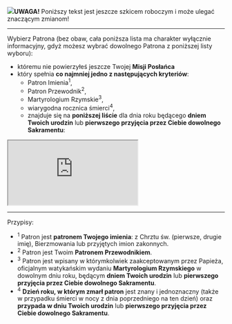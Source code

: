 <span class="challenge-success-status-icon-todo"><img class="svg-image" src="/files/resources/svg/cone-striped.svg" /></span>**UWAGA!** Poniższy tekst jest jeszcze szkicem roboczym i może ulegać znaczącym zmianom!

---
Wybierz Patrona (bez obaw, cała poniższa lista ma charakter wyłącznie informacyjny, gdyż możesz wybrać dowolnego Patrona z poniższej listy wyboru):
- któremu nie powierzyłeś jeszcze Twojej **Misji Posłańca** 
- który spełnia **co najmniej jedno z następujących kryteriów**:
  - Patron Imienia<sup>1</sup>,
  - Patron Przewodnik<sup>2</sup>,
  - Martyrologium Rzymskie<sup>3</sup>,
  - wiarygodna rocznica śmierci<sup>4</sup>,
  - znajduje się na **poniższej liście** dla dnia roku będącego **dniem Twoich urodzin** lub **pierwszego przyjęcia przez Ciebie dowolnego Sakramentu**:  

<iframe id="my-patrons-for-today" src="https://pl.mypatrons.org/dates/messenger-mission-patrons/#immovable-dates#?mode=content-only&form=hidden"></iframe>
<br />


---
Przypisy:
- <sup>1</sup> Patron jest **patronem Twojego imienia**: z Chrztu św. (pierwsze, drugie imię), Bierzmowania lub przyjętych imion zakonnych.
- <sup>2</sup> Patron jest Twoim **Patronem Przewodnikiem**.
- <sup>3</sup> Patron jest wpisany w którymkolwiek zaakceptowanym przez Papieża, oficjalnym watykańskim wydaniu **Martyrologium Rzymskiego** w dowolnym dniu roku, będącym **dniem Twoich urodzin** lub **pierwszego przyjęcia przez Ciebie dowolnego Sakramentu**.
- <sup>4</sup> **Dzień roku, w którym zmarł patron** jest znany i jednoznaczny (także w przypadku śmierci w nocy z dnia poprzedniego na ten dzień) oraz **przypada w dniu Twoich urodzin** lub **pierwszego przyjęcia przez Ciebie dowolnego Sakramentu**.
